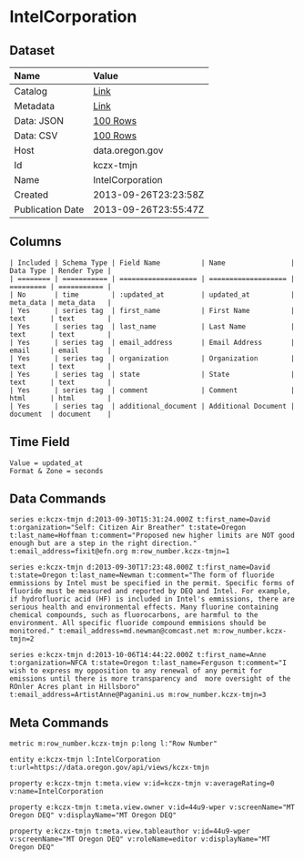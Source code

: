# IntelCorporation

## Dataset

| Name | Value |
| :--- | :---- |
| Catalog | [Link](https://catalog.data.gov/dataset/intelcorporation-d1a56) |
| Metadata | [Link](https://data.oregon.gov/api/views/kczx-tmjn) |
| Data: JSON | [100 Rows](https://data.oregon.gov/api/views/kczx-tmjn/rows.json?max_rows=100) |
| Data: CSV | [100 Rows](https://data.oregon.gov/api/views/kczx-tmjn/rows.csv?max_rows=100) |
| Host | data.oregon.gov |
| Id | kczx-tmjn |
| Name | IntelCorporation |
| Created | 2013-09-26T23:23:58Z |
| Publication Date | 2013-09-26T23:55:47Z |

## Columns

```ls
| Included | Schema Type | Field Name          | Name                | Data Type | Render Type |
| ======== | =========== | =================== | =================== | ========= | =========== |
| No       | time        | :updated_at         | updated_at          | meta_data | meta_data   |
| Yes      | series tag  | first_name          | First Name          | text      | text        |
| Yes      | series tag  | last_name           | Last Name           | text      | text        |
| Yes      | series tag  | email_address       | Email Address       | email     | email       |
| Yes      | series tag  | organization        | Organization        | text      | text        |
| Yes      | series tag  | state               | State               | text      | text        |
| Yes      | series tag  | comment             | Comment             | html      | html        |
| Yes      | series tag  | additional_document | Additional Document | document  | document    |
```

## Time Field

```ls
Value = updated_at
Format & Zone = seconds
```

## Data Commands

```ls
series e:kczx-tmjn d:2013-09-30T15:31:24.000Z t:first_name=David t:organization="Self: Citizen Air Breather" t:state=Oregon t:last_name=Hoffman t:comment="Proposed new higher limits are NOT good enough but are a step in the right direction." t:email_address=fixit@efn.org m:row_number.kczx-tmjn=1

series e:kczx-tmjn d:2013-09-30T17:23:48.000Z t:first_name=David t:state=Oregon t:last_name=Newman t:comment="The form of fluoride emmissions by Intel must be specified in the permit. Specific forms of fluoride must be measured and reported by DEQ and Intel. For example, if hydrofluoric acid (HF) is included in Intel's emmissions, there are serious health and environmental effects. Many fluorine containing chemical compounds, such as fluorocarbons, are harmful to the environment. All specific fluoride compound emmisions should be monitored." t:email_address=md.newman@comcast.net m:row_number.kczx-tmjn=2

series e:kczx-tmjn d:2013-10-06T14:44:22.000Z t:first_name=Anne t:organization=NFCA t:state=Oregon t:last_name=Ferguson t:comment="I wish to express my opposition to any renewal of any permit for emissions until there is more transparency and  more oversight of the ROnler Acres plant in Hillsboro" t:email_address=ArtistAnne@Paganini.us m:row_number.kczx-tmjn=3
```

## Meta Commands

```ls
metric m:row_number.kczx-tmjn p:long l:"Row Number"

entity e:kczx-tmjn l:IntelCorporation t:url=https://data.oregon.gov/api/views/kczx-tmjn

property e:kczx-tmjn t:meta.view v:id=kczx-tmjn v:averageRating=0 v:name=IntelCorporation

property e:kczx-tmjn t:meta.view.owner v:id=44u9-wper v:screenName="MT Oregon DEQ" v:displayName="MT Oregon DEQ"

property e:kczx-tmjn t:meta.view.tableauthor v:id=44u9-wper v:screenName="MT Oregon DEQ" v:roleName=editor v:displayName="MT Oregon DEQ"
```